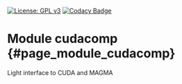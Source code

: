 [![License: GPL v3](https://img.shields.io/badge/License-GPL%20v3-blue.svg)](http://www.gnu.org/licenses/gpl-3.0) [![Codacy Badge](https://api.codacy.com/project/badge/Grade/aa3cfa9fb91e4ba0a530887eb5f845b0)](https://www.codacy.com/gh/milk-org/cudacomp?utm_source=github.com&amp;utm_medium=referral&amp;utm_content=milk-org/cudacomp&amp;utm_campaign=Badge_Grade)

# Module cudacomp {#page_module_cudacomp}

Light interface to CUDA and MAGMA


